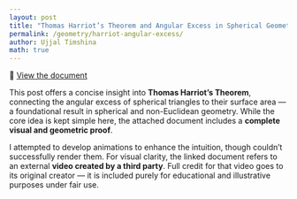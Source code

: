 ```yaml
---
layout: post
title: "Thomas Harriot’s Theorem and Angular Excess in Spherical Geometry"
permalink: /geometry/harriot-angular-excess/
author: Ujjal Timshina
math: true
---
```


📄 [View the document](https://drive.google.com/file/d/1FcsV_cNPHuJ8ADHcBfWW8OFklcLnhQ2J/view?usp=drivesdk)

This post offers a concise insight into **Thomas Harriot’s Theorem**, connecting the angular excess of spherical triangles to their surface area — a foundational result in spherical and non-Euclidean geometry. While the core idea is kept simple here, the attached document includes a **complete visual and geometric proof**.

I attempted to develop animations to enhance the intuition, though couldn’t successfully render them. For visual clarity, the linked document refers to an external **video created by a third party**. Full credit for that video goes to its original creator — it is included purely for educational and illustrative purposes under fair use.
